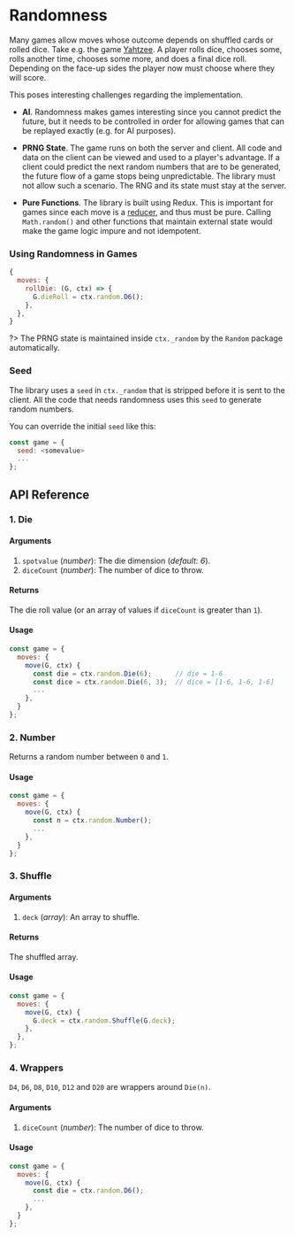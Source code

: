# Randomness

Many games allow moves whose outcome depends on shuffled cards or rolled dice.
Take e.g. the game [Yahtzee](https://en.wikipedia.org/wiki/Yahtzee).
A player rolls dice, chooses some, rolls another time, chooses some more, and does a final dice roll.
Depending on the face-up sides the player now must choose where they will score.

This poses interesting challenges regarding the implementation.

- **AI**. Randomness makes games interesting since you cannot predict the future, but it
  needs to be controlled in order for allowing games that can be replayed exactly (e.g. for AI purposes).

- **PRNG State**. The game runs on both the server and client.
  All code and data on the client can be viewed and used to a player's advantage.
  If a client could predict the next random numbers that are to be generated, the future flow of a game stops being unpredictable.
  The library must not allow such a scenario. The RNG and its state must stay at the server.

- **Pure Functions**. The library is built using Redux. This is important for games since each move is a [reducer](https://redux.js.org/docs/basics/Reducers.html),
  and thus must be pure. Calling `Math.random()` and other functions that
  maintain external state would make the game logic impure and not idempotent.

### Using Randomness in Games

```js
{
  moves: {
    rollDie: (G, ctx) => {
      G.dieRoll = ctx.random.D6();
    },
  },
}
```

?> The PRNG state is maintained inside `ctx._random` by the `Random`
package automatically.

### Seed

The library uses a `seed` in `ctx._random` that is stripped before it
is sent to the client. All the code that needs randomness uses this
`seed` to generate random numbers.

You can override the initial `seed` like this:

```js
const game = {
  seed: <somevalue>
  ...
};
```

## API Reference

### 1. Die

#### Arguments

1. `spotvalue` (_number_): The die dimension (_default: 6_).
2. `diceCount` (_number_): The number of dice to throw.

#### Returns

The die roll value (or an array of values if `diceCount` is greater than `1`).

#### Usage

```js
const game = {
  moves: {
    move(G, ctx) {
      const die = ctx.random.Die(6);      // die = 1-6
      const dice = ctx.random.Die(6, 3);  // dice = [1-6, 1-6, 1-6]
      ...
    },
  }
};
```

### 2. Number

Returns a random number between `0` and `1`.

#### Usage

```js
const game = {
  moves: {
    move(G, ctx) {
      const n = ctx.random.Number();
      ...
    },
  }
};
```

### 3. Shuffle

#### Arguments

1. `deck` (_array_): An array to shuffle.

#### Returns

The shuffled array.

#### Usage

```js
const game = {
  moves: {
    move(G, ctx) {
      G.deck = ctx.random.Shuffle(G.deck);
    },
  },
};
```

### 4. Wrappers

`D4`, `D6`, `D8`, `D10`, `D12` and `D20` are wrappers around
`Die(n)`.

#### Arguments

1. `diceCount` (_number_): The number of dice to throw.

#### Usage

```js
const game = {
  moves: {
    move(G, ctx) {
      const die = ctx.random.D6();
      ...
    },
  }
};
```
